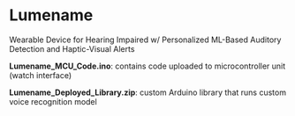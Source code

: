 # Lumename
Wearable Device for Hearing Impaired w/ Personalized ML-Based Auditory Detection and Haptic-Visual Alerts   

**Lumename_MCU_Code.ino**: contains code uploaded to microcontroller unit (watch interface)

**Lumename_Deployed_Library.zip**: custom Arduino library that runs custom voice recognition model
